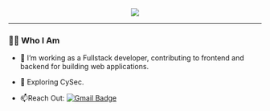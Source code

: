 <div id="header" align="center">
  <img src="https://media.giphy.com/media/qgQUggAC3Pfv687qPC/giphy.gif" />
</div>

---

### :man_technologist: Who I Am
- :telescope: I’m working as a Fullstack developer, contributing to frontend and backend for building web applications.

- :seedling: Exploring CySec.

- :mailbox:Reach Out: [![Gmail Badge](https://img.shields.io/badge/Gmail-D14836?style=for-the-badge&logo=gmail&logoColor=white)](sanchitsingh1503@gmail.com)
